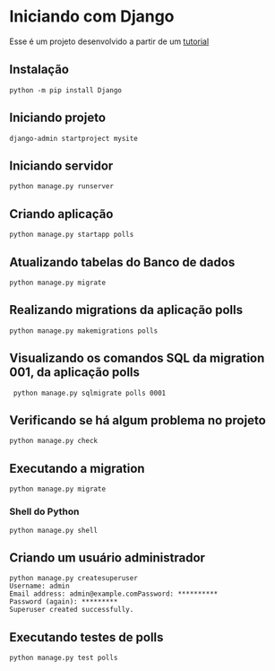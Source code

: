 # Iniciando com Django
Esse é um projeto desenvolvido a partir de um [tutorial](https://docs.djangoproject.com/pt-br/3.1/intro/tutorial01/)

## Instalação
```
python -m pip install Django
```
## Iniciando projeto
```
django-admin startproject mysite
```
## Iniciando servidor
```
python manage.py runserver
```
## Criando aplicação
```
python manage.py startapp polls
```
## Atualizando tabelas do Banco de dados
```
python manage.py migrate
```
## Realizando migrations da aplicação polls
```
python manage.py makemigrations polls 
```
## Visualizando os comandos SQL da migration 001, da aplicação polls
```
 python manage.py sqlmigrate polls 0001 
```
## Verificando se há algum problema no projeto
```
python manage.py check 
```
## Executando a migration
```
python manage.py migrate
```
### Shell do Python
```
python manage.py shell 
```
## Criando um usuário administrador
```
python manage.py createsuperuser
Username: admin
Email address: admin@example.comPassword: **********
Password (again): *********
Superuser created successfully. 
```

## Executando testes de polls
```
python manage.py test polls 
```
